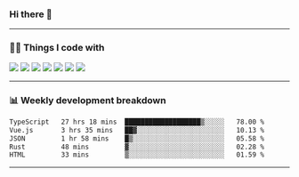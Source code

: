 ### Hi there 👋


<hr>

### 🧑‍💻 Things I code with

<code><a href="https://github.com/vuejs/core"><img src="https://api.iconify.design/logos:vue.svg" /></a></code>
<code><a href="https://github.com/vitejs/vite"><img src="https://api.iconify.design/logos:vitejs.svg" /></a></code>
<code><a href="https://github.com/solidjs/solid"><img src="https://api.iconify.design/logos:solidjs-icon.svg" /></a></code>
<code><a href="https://github.com/microsoft/TypeScript"><img src="https://api.iconify.design/logos:typescript-icon.svg" /></a></code>
<code><a href="https://github.com/microsoft/TypeScript"><img src="https://api.iconify.design/logos:go.svg" /></a></code>
<code><a href="https://github.com/microsoft/TypeScript"><img src="https://api.iconify.design/logos:nestjs.svg"/></a></code>
<code><a href="https://github.com/unocss/unocss"><img src="https://api.iconify.design/logos:unocss.svg" /></a></code>
<hr>

### 📊 Weekly development breakdown

<!--START_SECTION:waka-->

```txt
TypeScript   27 hrs 18 mins  ███████████████████▒░░░░░   78.00 %
Vue.js       3 hrs 35 mins   ██▓░░░░░░░░░░░░░░░░░░░░░░   10.13 %
JSON         1 hr 58 mins    █▒░░░░░░░░░░░░░░░░░░░░░░░   05.58 %
Rust         48 mins         ▓░░░░░░░░░░░░░░░░░░░░░░░░   02.28 %
HTML         33 mins         ▒░░░░░░░░░░░░░░░░░░░░░░░░   01.59 %
```

<!--END_SECTION:waka-->

<hr>
